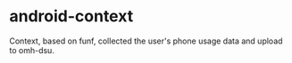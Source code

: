 android-context
===========
Context, based on funf, collected the user's phone usage data and upload to omh-dsu.